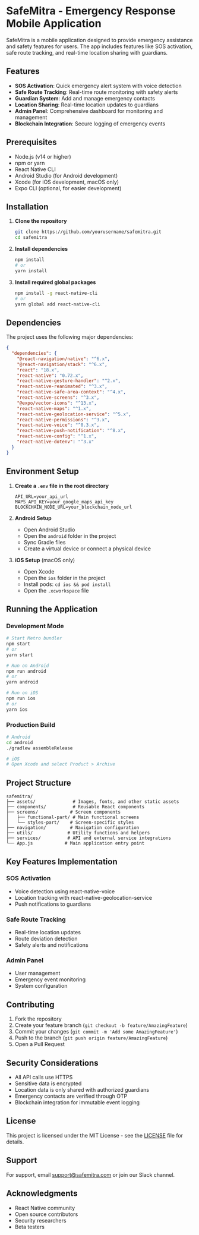 # SafeMitra - Emergency Response Mobile Application

SafeMitra is a mobile application designed to provide emergency assistance and safety features for users. The app includes features like SOS activation, safe route tracking, and real-time location sharing with guardians.

## Features

- **SOS Activation**: Quick emergency alert system with voice detection
- **Safe Route Tracking**: Real-time route monitoring with safety alerts
- **Guardian System**: Add and manage emergency contacts
- **Location Sharing**: Real-time location updates to guardians
- **Admin Panel**: Comprehensive dashboard for monitoring and management
- **Blockchain Integration**: Secure logging of emergency events

## Prerequisites

- Node.js (v14 or higher)
- npm or yarn
- React Native CLI
- Android Studio (for Android development)
- Xcode (for iOS development, macOS only)
- Expo CLI (optional, for easier development)

## Installation

1. **Clone the repository**
   ```bash
   git clone https://github.com/yourusername/safemitra.git
   cd safemitra
   ```

2. **Install dependencies**
   ```bash
   npm install
   # or
   yarn install
   ```

3. **Install required global packages**
   ```bash
   npm install -g react-native-cli
   # or
   yarn global add react-native-cli
   ```

## Dependencies

The project uses the following major dependencies:

```json
{
  "dependencies": {
    "@react-navigation/native": "^6.x",
    "@react-navigation/stack": "^6.x",
    "react": "18.x",
    "react-native": "0.72.x",
    "react-native-gesture-handler": "^2.x",
    "react-native-reanimated": "^3.x",
    "react-native-safe-area-context": "^4.x",
    "react-native-screens": "^3.x",
    "@expo/vector-icons": "^13.x",
    "react-native-maps": "^1.x",
    "react-native-geolocation-service": "^5.x",
    "react-native-permissions": "^3.x",
    "react-native-voice": "^0.3.x",
    "react-native-push-notification": "^8.x",
    "react-native-config": "^1.x",
    "react-native-dotenv": "^3.x"
  }
}
```

## Environment Setup

1. **Create a `.env` file in the root directory**
   ```
   API_URL=your_api_url
   MAPS_API_KEY=your_google_maps_api_key
   BLOCKCHAIN_NODE_URL=your_blockchain_node_url
   ```

2. **Android Setup**
   - Open Android Studio
   - Open the `android` folder in the project
   - Sync Gradle files
   - Create a virtual device or connect a physical device

3. **iOS Setup** (macOS only)
   - Open Xcode
   - Open the `ios` folder in the project
   - Install pods: `cd ios && pod install`
   - Open the `.xcworkspace` file

## Running the Application

### Development Mode

```bash
# Start Metro bundler
npm start
# or
yarn start

# Run on Android
npm run android
# or
yarn android

# Run on iOS
npm run ios
# or
yarn ios
```

### Production Build

```bash
# Android
cd android
./gradlew assembleRelease

# iOS
# Open Xcode and select Product > Archive
```

## Project Structure

```
safemitra/
├── assets/              # Images, fonts, and other static assets
├── components/          # Reusable React components
├── screens/            # Screen components
│   ├── functional-part/ # Main functional screens
│   └── styles-part/    # Screen-specific styles
├── navigation/         # Navigation configuration
├── utils/             # Utility functions and helpers
├── services/          # API and external service integrations
└── App.js            # Main application entry point
```

## Key Features Implementation

### SOS Activation
- Voice detection using react-native-voice
- Location tracking with react-native-geolocation-service
- Push notifications to guardians

### Safe Route Tracking
- Real-time location updates
- Route deviation detection
- Safety alerts and notifications

### Admin Panel
- User management
- Emergency event monitoring
- System configuration

## Contributing

1. Fork the repository
2. Create your feature branch (`git checkout -b feature/AmazingFeature`)
3. Commit your changes (`git commit -m 'Add some AmazingFeature'`)
4. Push to the branch (`git push origin feature/AmazingFeature`)
5. Open a Pull Request

## Security Considerations

- All API calls use HTTPS
- Sensitive data is encrypted
- Location data is only shared with authorized guardians
- Emergency contacts are verified through OTP
- Blockchain integration for immutable event logging

## License

This project is licensed under the MIT License - see the [LICENSE](LICENSE) file for details.

## Support

For support, email support@safemitra.com or join our Slack channel.

## Acknowledgments

- React Native community
- Open source contributors
- Security researchers
- Beta testers 